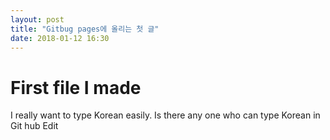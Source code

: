 ```yaml
---
layout: post
title: "Gitbug pages에 올리는 첫 글"
date: 2018-01-12 16:30
---
```


# First file I made
I really want to type Korean easily. 
Is there any one who can type Korean in Git hub Edit 

